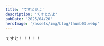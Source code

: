 ```yaml
---
title: 'てすとだよ'
description: 'てすとだよ'
pubDate: '2025/04/20'
heroImage: '/assets/img/blog/thumb03.webp'
---
```


てすと！！！！！
